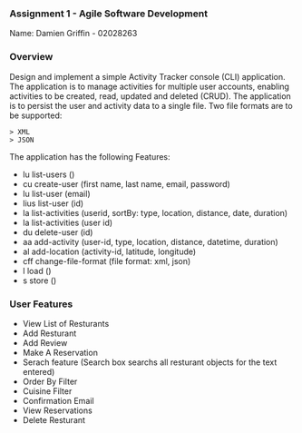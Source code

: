 ### Assignment 1 - Agile Software Development

Name: Damien Griffin - 02028263

### Overview
Design and implement a simple Activity Tracker console (CLI) application.
The application is to manage activities for multiple user accounts, enabling
activities to be created, read, updated and deleted (CRUD). The application is to persist the user and activity data to a single file. Two file formats are to be supported: 

    > XML
    > JSON

The application has the following Features:
+ lu list-users ()
+ cu create-user (first name, last name, email, password)
+ lu list-user (email)
+ lius list-user (id)
+ la list-activities (userid, sortBy: type, location, distance, date, duration)
+ la list-activities (user id)
+ du delete-user (id)
+ aa add-activity (user-id, type, location, distance, datetime, duration)
+ al add-location (activity-id, latitude, longitude)
+ cff change-file-format (file format: xml, json)
+ l load ()
+ s store ()



### User Features 
 
 + View List of Resturants
 + Add Resturant
 + Add Review
 + Make A Reservation
 + Serach feature (Search box searchs all resturant objects for the text entered)
 + Order By Filter
 + Cuisine Filter
 + Confirmation Email
 + View Reservations
 + Delete Resturant